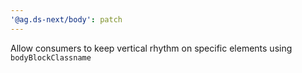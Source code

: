 ```yaml
---
'@ag.ds-next/body': patch
---
```



Allow consumers to keep vertical rhythm on specific elements using `bodyBlockClassname`
